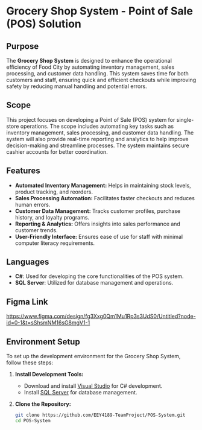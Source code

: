 # Grocery Shop System - Point of Sale (POS) Solution

## Purpose
The **Grocery Shop System** is designed to enhance the operational efficiency of Food City by automating inventory management, sales processing, and customer data handling. This system saves time for both customers and staff, ensuring quick and efficient checkouts while improving safety by reducing manual handling and potential errors.

## Scope
This project focuses on developing a Point of Sale (POS) system for single-store operations. The scope includes automating key tasks such as inventory management, sales processing, and customer data handling. The system will also provide real-time reporting and analytics to help improve decision-making and streamline processes. The system maintains secure cashier accounts for better coordination.
## Features
- **Automated Inventory Management:** Helps in maintaining stock levels, product tracking, and reorders.
- **Sales Processing Automation:** Facilitates faster checkouts and reduces human errors.
- **Customer Data Management:** Tracks customer profiles, purchase history, and loyalty programs.
- **Reporting & Analytics:** Offers insights into sales performance and customer trends.
- **User-Friendly Interface:** Ensures ease of use for staff with minimal computer literacy requirements.

## Languages
- **C#**: Used for developing the core functionalities of the POS system.
- **SQL Server**: Utilized for database management and operations.
## Figma Link 

https://www.figma.com/design/fg3Xxg0Qm1Mu1Rp3s3UdS0/Untitled?node-id=0-1&t=sShsmNM16sG8mgV1-1 

## Environment Setup
To set up the development environment for the Grocery Shop System, follow these steps:

1. **Install Development Tools:**
   - Download and install [Visual Studio](https://visualstudio.microsoft.com/) for C# development.
   - Install [SQL Server](https://www.microsoft.com/en-us/sql-server/sql-server-downloads) for database management.

2. **Clone the Repository:**
   ```bash
   git clone https://github.com/EEY4189-TeamProject/POS-System.git
   cd POS-System
